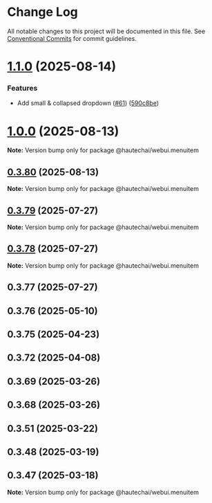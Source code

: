 # Change Log

All notable changes to this project will be documented in this file.
See [Conventional Commits](https://conventionalcommits.org) for commit guidelines.

# [1.1.0](https://github.com/HautechAI/webui/compare/@hautechai/webui.menuitem@1.0.0...@hautechai/webui.menuitem@1.1.0) (2025-08-14)

### Features

- Add small & collapsed dropdown ([#61](https://github.com/HautechAI/webui/issues/61)) ([590c8be](https://github.com/HautechAI/webui/commit/590c8be42597e87d79a22d8d01e178e139556f6f))

# [1.0.0](https://github.com/HautechAI/webui/compare/@hautechai/webui.menuitem@0.3.80...@hautechai/webui.menuitem@1.0.0) (2025-08-13)

**Note:** Version bump only for package @hautechai/webui.menuitem

## [0.3.80](https://github.com/HautechAI/webui/compare/@hautechai/webui.menuitem@0.3.79...@hautechai/webui.menuitem@0.3.80) (2025-08-13)

**Note:** Version bump only for package @hautechai/webui.menuitem

## [0.3.79](https://github.com/HautechAI/webui/compare/@hautechai/webui.menuitem@0.3.78...@hautechai/webui.menuitem@0.3.79) (2025-07-27)

**Note:** Version bump only for package @hautechai/webui.menuitem

## [0.3.78](https://github.com/HautechAI/webui/compare/@hautechai/webui.menuitem@0.3.77...@hautechai/webui.menuitem@0.3.78) (2025-07-27)

**Note:** Version bump only for package @hautechai/webui.menuitem

## 0.3.77 (2025-07-27)

## 0.3.76 (2025-05-10)

## 0.3.75 (2025-04-23)

## 0.3.72 (2025-04-08)

## 0.3.69 (2025-03-26)

## 0.3.68 (2025-03-26)

## 0.3.51 (2025-03-22)

## 0.3.48 (2025-03-19)

## 0.3.47 (2025-03-18)

**Note:** Version bump only for package @hautechai/webui.menuitem
